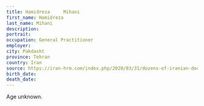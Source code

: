 ```yaml
---
title: Hamidreza	 Mihani
first_name: Hamidreza	
last_name: Mihani
description: 
portrait: 
occupation: General Practitioner
employer: 
city: Pakdasht
province: Tehran
country: Iran
source: https://iran-hrm.com/index.php/2020/03/31/dozens-of-iranian-doctors-died-during-irans-coronavirus-crisis/
birth_date: 
death_date: 
---
```


Age unknown.